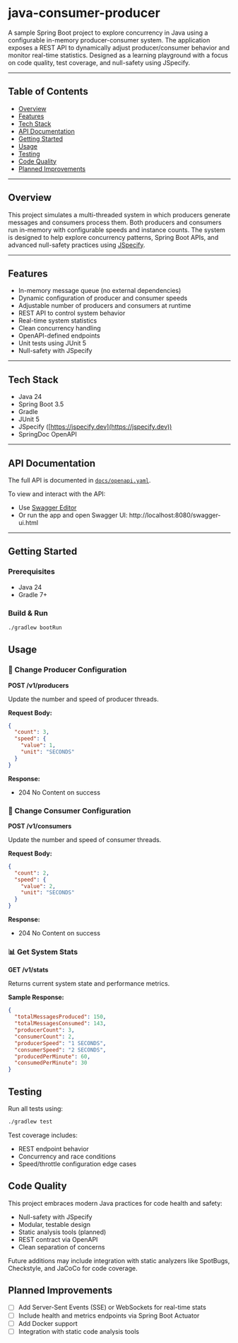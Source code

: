 # java-consumer-producer

A sample Spring Boot project to explore concurrency in Java using a configurable in-memory producer-consumer system. The application exposes a REST API to dynamically adjust producer/consumer behavior and monitor real-time statistics. Designed as a learning playground with a focus on code quality, test coverage, and null-safety using JSpecify.

---

## Table of Contents

- [Overview](#overview)
- [Features](#features)
- [Tech Stack](#tech-stack)
- [API Documentation](#api-documentation)
- [Getting Started](#getting-started)
- [Usage](#usage)
- [Testing](#testing)
- [Code Quality](#code-quality)
- [Planned Improvements](#planned-improvements)

---

## Overview

This project simulates a multi-threaded system in which producers generate messages and consumers process them. Both producers and consumers run in-memory with configurable speeds and instance counts. The system is designed to help explore concurrency patterns, Spring Boot APIs, and advanced null-safety practices using [JSpecify](https://jspecify.dev).

---

## Features

- In-memory message queue (no external dependencies)
- Dynamic configuration of producer and consumer speeds
- Adjustable number of producers and consumers at runtime
- REST API to control system behavior
- Real-time system statistics
- Clean concurrency handling
- OpenAPI-defined endpoints
- Unit tests using JUnit 5
- Null-safety with JSpecify

---

## Tech Stack

- Java 24
- Spring Boot 3.5
- Gradle
- JUnit 5
- JSpecify ([https://jspecify.dev](https://jspecify.dev))
- SpringDoc OpenAPI

---

## API Documentation

The full API is documented in [`docs/openapi.yaml`](docs/openapi.yaml). 

To view and interact with the API:
- Use [Swagger Editor](https://editor.swagger.io/)
- Or run the app and open Swagger UI: http://localhost:8080/swagger-ui.html

---

## Getting Started

### Prerequisites

- Java 24
- Gradle 7+

### Build & Run

```bash
./gradlew bootRun
```

## Usage

### 🚀 Change Producer Configuration

**POST /v1/producers**

Update the number and speed of producer threads.

**Request Body:**

```json
{
  "count": 3,
  "speed": {
    "value": 1,
    "unit": "SECONDS"
  }
}
```
**Response:**
- 204 No Content on success

### 🎯 Change Consumer Configuration

**POST /v1/consumers**

Update the number and speed of consumer threads.

**Request Body:**

```json
{
  "count": 2,
  "speed": {
    "value": 2,
    "unit": "SECONDS"
  }
}
```

**Response:**
- 204 No Content on success

### 📊 Get System Stats
**GET /v1/stats**

Returns current system state and performance metrics.

**Sample Response:**

```json
{
  "totalMessagesProduced": 150,
  "totalMessagesConsumed": 143,
  "producerCount": 3,
  "consumerCount": 2,
  "producerSpeed": "1 SECONDS",
  "consumerSpeed": "2 SECONDS",
  "producedPerMinute": 60,
  "consumedPerMinute": 30
}
```

## Testing
Run all tests using:

```bash
./gradlew test
```

Test coverage includes:
- REST endpoint behavior
- Concurrency and race conditions
- Speed/throttle configuration edge cases

## Code Quality
This project embraces modern Java practices for code health and safety:

- Null-safety with JSpecify
- Modular, testable design
- Static analysis tools (planned)
- REST contract via OpenAPI
- Clean separation of concerns

Future additions may include integration with static analyzers like SpotBugs, Checkstyle, and JaCoCo for code coverage.

## Planned Improvements
- [ ] Add Server-Sent Events (SSE) or WebSockets for real-time stats
- [ ] Include health and metrics endpoints via Spring Boot Actuator
- [ ] Add Docker support
- [ ] Integration with static code analysis tools
